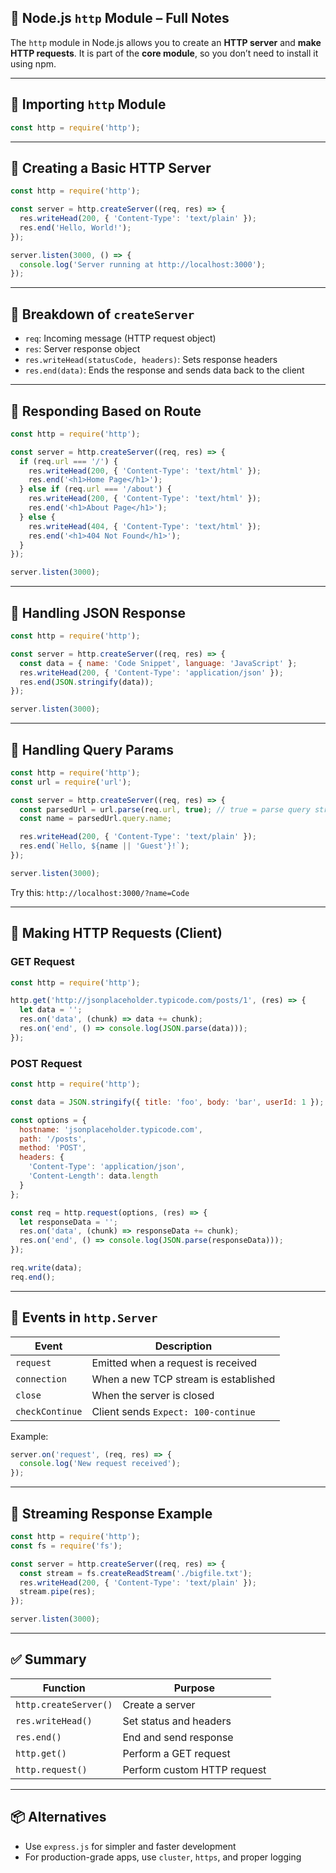 
## 📘 Node.js `http` Module – Full Notes

The `http` module in Node.js allows you to create an **HTTP server** and **make HTTP requests**. It is part of the **core module**, so you don’t need to install it using npm.

---

## 🔹 Importing `http` Module

```js
const http = require('http');
```

---

## 🔹 Creating a Basic HTTP Server

```js
const http = require('http');

const server = http.createServer((req, res) => {
  res.writeHead(200, { 'Content-Type': 'text/plain' });
  res.end('Hello, World!');
});

server.listen(3000, () => {
  console.log('Server running at http://localhost:3000');
});
```

---

## 🧠 Breakdown of `createServer`

* `req`: Incoming message (HTTP request object)
* `res`: Server response object
* `res.writeHead(statusCode, headers)`: Sets response headers
* `res.end(data)`: Ends the response and sends data back to the client

---

## 🔹 Responding Based on Route

```js
const http = require('http');

const server = http.createServer((req, res) => {
  if (req.url === '/') {
    res.writeHead(200, { 'Content-Type': 'text/html' });
    res.end('<h1>Home Page</h1>');
  } else if (req.url === '/about') {
    res.writeHead(200, { 'Content-Type': 'text/html' });
    res.end('<h1>About Page</h1>');
  } else {
    res.writeHead(404, { 'Content-Type': 'text/html' });
    res.end('<h1>404 Not Found</h1>');
  }
});

server.listen(3000);
```

---

## 🔹 Handling JSON Response

```js
const http = require('http');

const server = http.createServer((req, res) => {
  const data = { name: 'Code Snippet', language: 'JavaScript' };
  res.writeHead(200, { 'Content-Type': 'application/json' });
  res.end(JSON.stringify(data));
});

server.listen(3000);
```

---

## 🔹 Handling Query Params

```js
const http = require('http');
const url = require('url');

const server = http.createServer((req, res) => {
  const parsedUrl = url.parse(req.url, true); // true = parse query string
  const name = parsedUrl.query.name;

  res.writeHead(200, { 'Content-Type': 'text/plain' });
  res.end(`Hello, ${name || 'Guest'}!`);
});

server.listen(3000);
```

Try this: `http://localhost:3000/?name=Code`

---

## 🔹 Making HTTP Requests (Client)

### GET Request

```js
const http = require('http');

http.get('http://jsonplaceholder.typicode.com/posts/1', (res) => {
  let data = '';
  res.on('data', (chunk) => data += chunk);
  res.on('end', () => console.log(JSON.parse(data)));
});
```

### POST Request

```js
const http = require('http');

const data = JSON.stringify({ title: 'foo', body: 'bar', userId: 1 });

const options = {
  hostname: 'jsonplaceholder.typicode.com',
  path: '/posts',
  method: 'POST',
  headers: {
    'Content-Type': 'application/json',
    'Content-Length': data.length
  }
};

const req = http.request(options, (res) => {
  let responseData = '';
  res.on('data', (chunk) => responseData += chunk);
  res.on('end', () => console.log(JSON.parse(responseData)));
});

req.write(data);
req.end();
```

---

## 🔹 Events in `http.Server`

| Event           | Description                          |
| --------------- | ------------------------------------ |
| `request`       | Emitted when a request is received   |
| `connection`    | When a new TCP stream is established |
| `close`         | When the server is closed            |
| `checkContinue` | Client sends `Expect: 100-continue`  |

Example:

```js
server.on('request', (req, res) => {
  console.log('New request received');
});
```

---

## 🔹 Streaming Response Example

```js
const http = require('http');
const fs = require('fs');

const server = http.createServer((req, res) => {
  const stream = fs.createReadStream('./bigfile.txt');
  res.writeHead(200, { 'Content-Type': 'text/plain' });
  stream.pipe(res);
});

server.listen(3000);
```

---

## ✅ Summary

| Function              | Purpose                     |
| --------------------- | --------------------------- |
| `http.createServer()` | Create a server             |
| `res.writeHead()`     | Set status and headers      |
| `res.end()`           | End and send response       |
| `http.get()`          | Perform a GET request       |
| `http.request()`      | Perform custom HTTP request |

---

## 📦 Alternatives

* Use `express.js` for simpler and faster development
* For production-grade apps, use `cluster`, `https`, and proper logging


